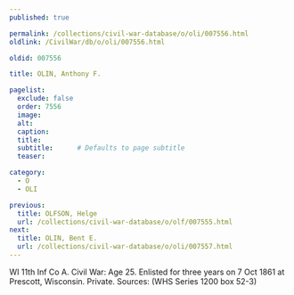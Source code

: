 ```yaml
---
published: true

permalink: /collections/civil-war-database/o/oli/007556.html
oldlink: /CivilWar/db/o/oli/007556.html

oldid: 007556

title: OLIN, Anthony F.

pagelist:
  exclude: false
  order: 7556
  image: 
  alt:
  caption:
  title:
  subtitle:      # Defaults to page subtitle
  teaser:

category: 
  - O 
  - OLI

previous:
  title: OLFSON, Helge
  url: /collections/civil-war-database/o/olf/007555.html  
next:
  title: OLIN, Bent E.
  url: /collections/civil-war-database/o/oli/007557.html   
---
```

WI 11th Inf Co A. Civil War: Age 25. Enlisted for three years on 7 Oct 1861 at Prescott, Wisconsin. Private. Sources: (WHS Series 1200 box 52-3)